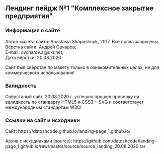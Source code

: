 <h2>Лендинг пейдж №1 "Комплексное закрытие предприятия"</h2>

<h3> Информация о сайте</h3> 
<p>
Автор макета сайта: Anastasia Shaposhnyk, 2017. Все права защищены.<br>
Вёрстка сайта: Андрей Овчаров;<br>
E-mail: ovcharov.a@ukr.net;<br>
Дата вёрстки: 20.08.2020.
</p>
<p>
Сайт был свёрстан по макету только в ознакомительных целях, не для коммерческого использования!
</p>

<h3>Валидность</h3
<p>  
Свёрстаный сайт, 20.08.2020 г. успешно прошел проверку на валидность по стандарту HTML5 и CSS3 + SVG
и соответствует международным стандартам W3C!
</p>

<h3>Ссылки на сайт и исходники</h3>
<p> 
  Сайт: https://datoshcode.github.io/landing-page_1.github.io/
</p>
<p> Архив с исходниками (source): https://github.com/datoshcode/landing-page_1.github.io/raw/master/source/source_landing_20.08.2020.rar </p>
